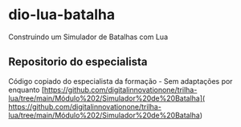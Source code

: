 # dio-lua-batalha
Construindo um Simulador de Batalhas com Lua

## Repositorio do especialista
Código copiado do especialista da formação - Sem adaptações por enquanto
[https://github.com/digitalinnovationone/trilha-lua/tree/main/Módulo%202/Simulador%20de%20Batalha](
https://github.com/digitalinnovationone/trilha-lua/tree/main/Módulo%202/Simulador%20de%20Batalha)